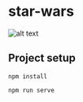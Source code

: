# star-wars

![alt text](https://cdn.collider.com/wp-content/uploads/2016/11/star-wars-opening-crawl.jpg)

## Project setup
```
npm install
```

```
npm run serve
```
